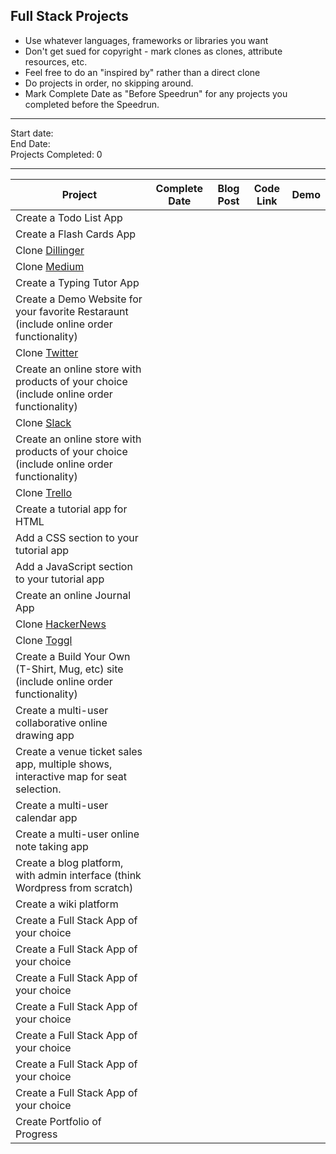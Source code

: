 ## Full Stack Projects

* Use whatever languages, frameworks or libraries you want
* Don't get sued for copyright - mark clones as clones, attribute resources, etc.
* Feel free to do an "inspired by" rather than a direct clone
* Do projects in order, no skipping around.
* Mark Complete Date as "Before Speedrun" for any projects you completed before the Speedrun.

-----

Start date:    
End Date:     
Projects Completed: 0

-----

| Project                                                                                  | Complete Date | Blog Post | Code Link | Demo |
| ---------------------------------------------------------------------------------------- | ------------- | --------- | --------- | ---- |
| Create a Todo List App                                                                   |               |           |           |      |
| Create a Flash Cards App                                                                  |               |           |           |      |
| Clone [Dillinger](https://dillinger.io/)                                                 |               |           |           |      |
| Clone [Medium](https://medium.com/)                                                      |               |           |           |      |
| Create a Typing Tutor App                                                                |               |           |           |      |
| Create a Demo Website for your favorite Restaraunt (include online order functionality)  |               |           |           |      |
| Clone [Twitter](https://twitter.com/)                                                    |               |           |           |      |
| Create an online store with products of your choice (include online order functionality) |               |           |           |      |
| Clone [Slack](https://slack.com/)                                                        |               |           |           |      |
| Create an online store with products of your choice (include online order functionality) |               |           |           |      |
| Clone [Trello](https://trello.com/)                                                      |               |           |           |      |
| Create a tutorial app for HTML                                                           |               |           |           |      |
| Add a CSS section to your tutorial app                                                   |               |           |           |      |
| Add a JavaScript section to your tutorial app                                            |               |           |           |      |
| Create an online Journal App                                                             |               |           |           |      |
| Clone [HackerNews](https://news.ycombinator.com/)                                        |               |           |           |      |
| Clone [Toggl](https://toggl.com/)                                                        |               |           |           |      |
| Create a Build Your Own (T-Shirt, Mug, etc) site (include online order functionality)    |               |           |           |      |
| Create a multi-user collaborative online drawing app                                     |               |           |           |      |
| Create a venue ticket sales app, multiple shows, interactive map for seat selection.     |               |           |           |      |
| Create a multi-user calendar app                                                         |               |           |           |      |
| Create a multi-user online note taking app                                               |               |           |           |      |
| Create a blog platform, with admin interface (think Wordpress from scratch)              |               |           |           |      |
| Create a wiki platform   |               |           |           |      |
| Create a Full Stack App of your choice                                                   |               |           |           |      |
| Create a Full Stack App of your choice                                                   |               |           |           |      |
| Create a Full Stack App of your choice                                                   |               |           |           |      |
| Create a Full Stack App of your choice                                                   |               |           |           |      |
| Create a Full Stack App of your choice                                                   |               |           |           |      |
| Create a Full Stack App of your choice                                                   |               |           |           |      |
| Create a Full Stack App of your choice                                                   |               |           |           |      |
| Create Portfolio of Progress                                            |               |           |           |      |